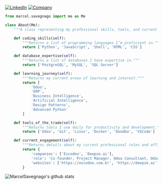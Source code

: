 [![LinkedIn](https://img.shields.io/badge/LinkedIn-MarcelSavegnago-blue)](https://www.linkedin.com/in/marcelsavegnago/)
[![Company](https://img.shields.io/badge/Company-Escodoo-blueviolet)](https://escodoo.com.br)

```python
from marcel.savegnago import me as Me

class About(Me):
    """A class representing my professional skills, tools, and current engagements."""

    def coding_skills(self):
        """Returns a list of programming languages I’m proficient in."""
        return ['Python', 'JavaScript', 'Shell', 'HTML', 'CSS']

    def database_expertise(self):
        """Returns a list of databases I have expertise in."""
        return ['PostgreSQL', 'MySQL', 'SQL Server']

    def learning_journey(self):
        """Returns my current areas of learning and interest."""
        return [
            'Odoo', 
            'ERP', 
            'Business Intelligence', 
            'Artificial Intelligence', 
            'Design Patterns', 
            'Advanced Python'
        ]

    def tools_of_the_trade(self):
        """Returns tools I use daily for productivity and development."""
        return ['Odoo', 'Git', 'Linux', 'Docker', 'Doodba', 'VSCode']

    def current_engagement(self):
        """Returns details about my current professional roles and affiliations."""
        return {
            'companies': ['Escodoo', 'Deepze.ai'],
            'role': 'Co-founder, Project Manager, Odoo Consultant, Odoo Developer',
            'websites': ['https://escodoo.com.br', 'https://deepze.ai']
        }

```
![MarcelSavegnago's github stats](https://github-readme-stats.vercel.app/api?username=marcelsavegnago&show_icons=true&hide_border=true&theme=buefy)
